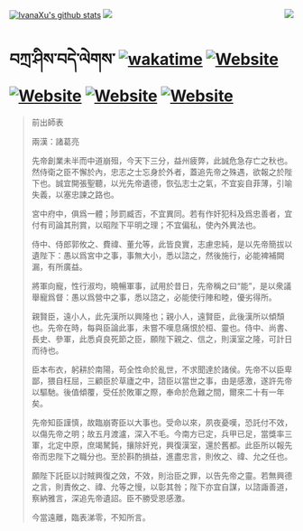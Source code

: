 [![IvanaXu's github stats](https://github-readme-stats.vercel.app/api?username=IvanaXu&theme=codeSTACKr)](https://github.com/anuraghazra/github-readme-stats)
<img align="right" src="https://github-readme-stats.vercel.app/api/top-langs/?username=IvanaXu&langs_count=8&theme=codeSTACKr" />
<img src="https://github-readme-stats.vercel.app/api/wakatime?username=IvanaXu&layout=compact&langs_count=8&theme=codeSTACKr&custom_title=Programming&nbsp;Times&nbsp;(Since&nbsp;Jul.29.2021)&range=all_time" />
# བཀྲ་ཤིས་བདེ་ལེགས་	[![wakatime](https://wakatime.com/badge/user/5043ee4a-e361-4607-9d47-d557f2005d05.svg)](https://wakatime.com/@5043ee4a-e361-4607-9d47-d557f2005d05)	[![Website](https://img.shields.io/website?label=tianchi&up_color=orange&up_message=IvanaXu&url=https%3A%2F%2Fshields.io)](https://tianchi.aliyun.com/home/science/scienceDetail?userId=1095279182618)	[![Website](https://img.shields.io/website?label=yuque&up_color=green&up_message=IvanaXu&url=https%3A%2F%2Fshields.io)](https://www.yuque.com/ivanaxu)	[![Website](https://img.shields.io/website?label=leetcode&up_color=yellow&up_message=IvanaXu&url=https%3A%2F%2Fshields.io)](https://leetcode.cn/u/ivanaxu)	[![Website](https://img.shields.io/website?label=aistudio&up_color=violet&up_message=IvanaXu&url=https%3A%2F%2Fshields.io)](https://aistudio.baidu.com/aistudio/personalcenter/thirdview/979775)
> 前出師表
> 
> 兩漢：諸葛亮 
> 
> 先帝創業未半而中道崩殂，今天下三分，益州疲弊，此誠危急存亡之秋也。然侍衛之臣不懈於內，忠志之士忘身於外者，蓋追先帝之殊遇，欲報之於陛下也。誠宜開張聖聽，以光先帝遺德，恢弘志士之氣，不宜妄自菲薄，引喻失義，以塞忠諫之路也。
> 
> 宮中府中，俱爲一體；陟罰臧否，不宜異同。若有作奸犯科及爲忠善者，宜付有司論其刑賞，以昭陛下平明之理；不宜偏私，使內外異法也。
> 
> 侍中、侍郎郭攸之、費禕、董允等，此皆良實，志慮忠純，是以先帝簡拔以遺陛下：愚以爲宮中之事，事無大小，悉以諮之，然後施行，必能裨補闕漏，有所廣益。
> 
> 將軍向寵，性行淑均，曉暢軍事，試用於昔日，先帝稱之曰“能”，是以衆議舉寵爲督：愚以爲營中之事，悉以諮之，必能使行陣和睦，優劣得所。
> 
> 親賢臣，遠小人，此先漢所以興隆也；親小人，遠賢臣，此後漢所以傾頹也。先帝在時，每與臣論此事，未嘗不嘆息痛恨於桓、靈也。侍中、尚書、長史、參軍，此悉貞良死節之臣，願陛下親之、信之，則漢室之隆，可計日而待也。
> 
> 臣本布衣，躬耕於南陽，苟全性命於亂世，不求聞達於諸侯。先帝不以臣卑鄙，猥自枉屈，三顧臣於草廬之中，諮臣以當世之事，由是感激，遂許先帝以驅馳。後值傾覆，受任於敗軍之際，奉命於危難之間，爾來二十有一年矣。
> 
> 先帝知臣謹慎，故臨崩寄臣以大事也。受命以來，夙夜憂嘆，恐託付不效，以傷先帝之明；故五月渡瀘，深入不毛。今南方已定，兵甲已足，當獎率三軍，北定中原，庶竭駑鈍，攘除奸兇，興復漢室，還於舊都。此臣所以報先帝而忠陛下之職分也。至於斟酌損益，進盡忠言，則攸之、禕、允之任也。
> 
> 願陛下託臣以討賊興復之效，不效，則治臣之罪，以告先帝之靈。若無興德之言，則責攸之、禕、允等之慢，以彰其咎；陛下亦宜自謀，以諮諏善道，察納雅言，深追先帝遺詔。臣不勝受恩感激。
> 
> 今當遠離，臨表涕零，不知所言。
>
